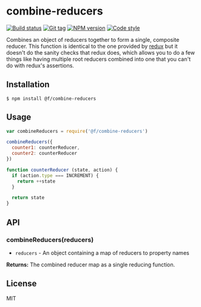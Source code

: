 
# combine-reducers

[![Build status][travis-image]][travis-url]
[![Git tag][git-image]][git-url]
[![NPM version][npm-image]][npm-url]
[![Code style][standard-image]][standard-url]

Combines an object of reducers together to form a single, composite reducer. This function is identical to the one provided by [redux](https://github.com/rackt/redux) but it doesn't do the sanity checks that redux does, which allows you to do a few things like having multiple root reducers combined into one that you can't do with redux's assertions.

## Installation

    $ npm install @f/combine-reducers

## Usage

```js
var combineReducers = require('@f/combine-reducers')

combineReducers({
  counter1: counterReducer,
  counter2: counterReducer
})

function counterReducer (state, action) {
  if (action.type === INCREMENT) {
    return ++state
  }

  return state
}
```

## API

### combineReducers(reducers)

- `reducers` - An object containing a map of reducers to property names

**Returns:** The combined reducer map as a single reducing function.

## License

MIT

[travis-image]: https://img.shields.io/travis/micro-js/combine-reducers.svg?style=flat-square
[travis-url]: https://travis-ci.org/micro-js/combine-reducers
[git-image]: https://img.shields.io/github/tag/micro-js/combine-reducers.svg
[git-url]: https://github.com/micro-js/combine-reducers
[standard-image]: https://img.shields.io/badge/code%20style-standard-brightgreen.svg?style=flat
[standard-url]: https://github.com/feross/standard
[npm-image]: https://img.shields.io/npm/v/@f/combine-reducers.svg?style=flat-square
[npm-url]: https://npmjs.org/package/@f/combine-reducers

